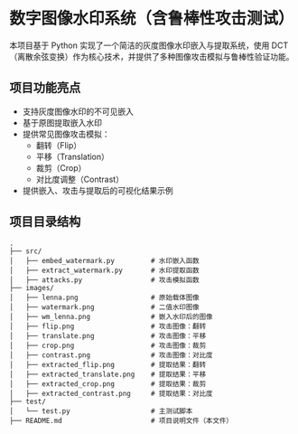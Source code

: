 # 数字图像水印系统（含鲁棒性攻击测试）

本项目基于 Python 实现了一个简洁的灰度图像水印嵌入与提取系统，使用 DCT（离散余弦变换）作为核心技术，并提供了多种图像攻击模拟与鲁棒性验证功能。


## 项目功能亮点

- 支持灰度图像水印的不可见嵌入
- 基于原图提取嵌入水印
- 提供常见图像攻击模拟：
  - 翻转（Flip）
  - 平移（Translation）
  - 裁剪（Crop）
  - 对比度调整（Contrast）
- 提供嵌入、攻击与提取后的可视化结果示例

## 项目目录结构

```text
.
├── src/
│   ├── embed_watermark.py         # 水印嵌入函数
│   ├── extract_watermark.py       # 水印提取函数
│   ├── attacks.py                 # 攻击模拟函数
├── images/
│   ├── lenna.png                  # 原始载体图像
│   ├── watermark.png              # 二值水印图像
│   ├── wm_lenna.png               # 嵌入水印后的图像
│   ├── flip.png                   # 攻击图像：翻转
│   ├── translate.png              # 攻击图像：平移
│   ├── crop.png                   # 攻击图像：裁剪
│   ├── contrast.png               # 攻击图像：对比度
│   ├── extracted_flip.png         # 提取结果：翻转
│   ├── extracted_translate.png    # 提取结果：平移
│   ├── extracted_crop.png         # 提取结果：裁剪
│   ├── extracted_contrast.png     # 提取结果：对比度
├── test/
│   └── test.py                    # 主测试脚本
├── README.md                      # 项目说明文件（本文件）
